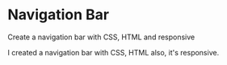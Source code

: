 # Navigation Bar 
Create a navigation bar with CSS, HTML and responsive

I created a navigation bar with CSS, HTML also, it's responsive. 